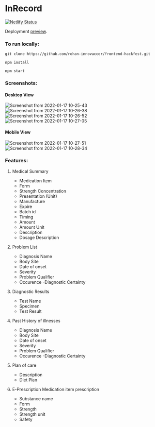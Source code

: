 # InRecord

[![Netlify Status](https://api.netlify.com/api/v1/badges/5fc36cb3-a275-4b6b-ad1c-2bc91ab5fe14/deploy-status)](https://app.netlify.com/sites/stupefied-carson-d002e9/deploys)

Deployment [preview](https://inrecord.netlify.app/).

### To run locally:

```
git clone https://github.com/rohan-innovaccer/frontend-hackfest.git

npm install

npm start
```

### Screenshots:
#### Desktop View
![Screenshot from 2022-01-17 10-25-43](https://user-images.githubusercontent.com/92020620/149718345-e8e1dc2f-c4f0-4afc-8441-d8ba18821b78.png)
![Screenshot from 2022-01-17 10-26-38](https://user-images.githubusercontent.com/92020620/149718347-36269643-83e9-4435-bc97-8ec610ca3e4c.png)
![Screenshot from 2022-01-17 10-26-52](https://user-images.githubusercontent.com/92020620/149718351-58917c93-9e0d-4528-bfc1-4c8da0be409b.png)
![Screenshot from 2022-01-17 10-27-05](https://user-images.githubusercontent.com/92020620/149718356-e2b58499-7eaa-4fa0-9964-5521b99d8c72.png)
#### Mobile View
![Screenshot from 2022-01-17 10-27-51](https://user-images.githubusercontent.com/92020620/149718366-8848fbf3-6d2d-4031-b567-f74f52b4e3c8.png)
![Screenshot from 2022-01-17 10-28-34](https://user-images.githubusercontent.com/92020620/149718368-f61d1a37-10cb-4659-bc44-cbef1f07463d.png)


### Features:

1. Medical Summary

   - Medication Item
   - Form
   - Strength Concentration
   - Presentation (Unit)
   - Manufacture
   - Expire
   - Batch id
   - Timing
   - Amount
   - Amount Unit
   - Description
   - Dosage Description

2. Problem List

   - Diagnosis Name
   - Body Site
   - Date of onset
   - Severity
   - Problem Qualifier
   - Occurence -Diagnostic Certainty

3. Diagnostic Results

   - Test Name
   - Specimen
   - Test Result

4. Past History of illnesses

   - Diagnosis Name
   - Body Site
   - Date of onset
   - Severity
   - Problem Qualifier
   - Occurence -Diagnostic Certainty

5. Plan of care

   - Description
   - Diet Plan

6. E-Prescription Medication item prescription
   - Substance name
   - Form
   - Strength
   - Strength unit
   - Safety
